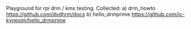 Playground for rpi drm / kms testing.
Collected:
a) drm_howto https://github.com/dvdhrm/docs
b) hello_drmprime https://github.com/jc-kynesim/hello_drmprime